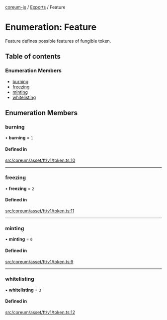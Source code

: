 [coreum-js](../README.md) / [Exports](../modules.md) / Feature

# Enumeration: Feature

Feature defines possible features of fungible token.

## Table of contents

### Enumeration Members

- [burning](Feature.md#burning)
- [freezing](Feature.md#freezing)
- [minting](Feature.md#minting)
- [whitelisting](Feature.md#whitelisting)

## Enumeration Members

### burning

• **burning** = ``1``

#### Defined in

[src/coreum/asset/ft/v1/token.ts:10](https://github.com/PyramydLabs/coreum-js/blob/75debec/src/coreum/asset/ft/v1/token.ts#L10)

___

### freezing

• **freezing** = ``2``

#### Defined in

[src/coreum/asset/ft/v1/token.ts:11](https://github.com/PyramydLabs/coreum-js/blob/75debec/src/coreum/asset/ft/v1/token.ts#L11)

___

### minting

• **minting** = ``0``

#### Defined in

[src/coreum/asset/ft/v1/token.ts:9](https://github.com/PyramydLabs/coreum-js/blob/75debec/src/coreum/asset/ft/v1/token.ts#L9)

___

### whitelisting

• **whitelisting** = ``3``

#### Defined in

[src/coreum/asset/ft/v1/token.ts:12](https://github.com/PyramydLabs/coreum-js/blob/75debec/src/coreum/asset/ft/v1/token.ts#L12)
